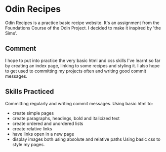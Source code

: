 # Odin Recipes
Odin Recipes is a practice basic recipe website. It's an assignment from the Foundations Course of the Odin Project. I decided to make it inspired by 'the Sims'.

## Comment
I hope to put into practice the very basic html and css skills I've learnt so far by creating an index page, linking to some recipes and styling it.
I also hope to get used to committing my projects often and writing good commit messages.

## Skills Practiced
Committing regularly and writing commit messages.
Using basic html to:
- create simple pages
- create paragraphs, headings, bold and italicized text
- create ordered and unordered lists
- create relative links
- have links open in a new page
- display images both using absolute and relative paths
Using basic css to style my pages.